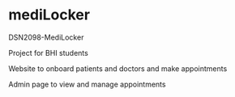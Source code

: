 # mediLocker
DSN2098-MediLocker

Project for BHI students 

Website to onboard patients and doctors and make appointments

Admin page to view and manage appointments
